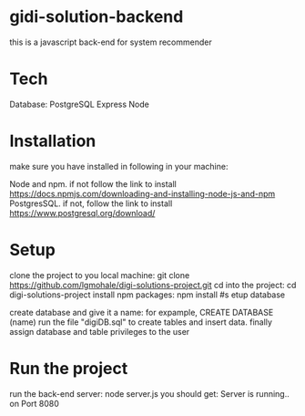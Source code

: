 # gidi-solution-backend

this is a javascript back-end for system recommender

# Tech

Database: PostgreSQL
Express
Node
# Installation

make sure you have installed in following in your machine:

Node and npm. if not follow the link to install https://docs.npmjs.com/downloading-and-installing-node-js-and-npm
PostgresSQL. if not, follow the link to install https://www.postgresql.org/download/
# Setup

clone the project to you local machine: git clone https://github.com/lgmohale/digi-solutions-project.git
cd into the project: cd digi-solutions-project
install npm packages: npm install
#s etup database

create database and give it a name: for expample, CREATE DATABASE (name)
run the file "digiDB.sql" to create tables and insert data.
finally assign database and table privileges to the user
# Run the project

run the back-end server: node server.js you should get: Server is running.. on Port 8080
